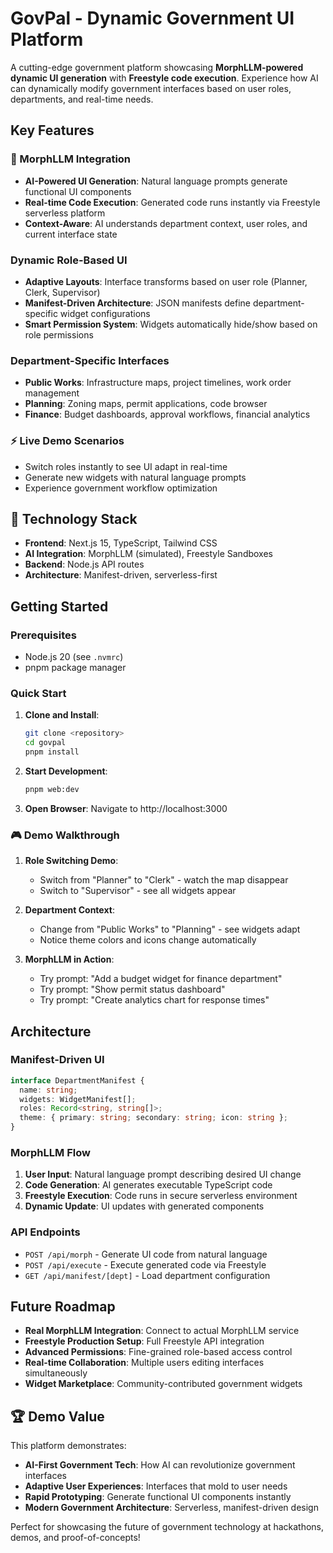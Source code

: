 # GovPal - Dynamic Government UI Platform

A cutting-edge government platform showcasing **MorphLLM-powered dynamic UI generation** with **Freestyle code execution**. Experience how AI can dynamically modify government interfaces based on user roles, departments, and real-time needs.

## Key Features

### 🧠 MorphLLM Integration
- **AI-Powered UI Generation**: Natural language prompts generate functional UI components
- **Real-time Code Execution**: Generated code runs instantly via Freestyle serverless platform
- **Context-Aware**: AI understands department context, user roles, and current interface state

### Dynamic Role-Based UI
- **Adaptive Layouts**: Interface transforms based on user role (Planner, Clerk, Supervisor)
- **Manifest-Driven Architecture**: JSON manifests define department-specific widget configurations
- **Smart Permission System**: Widgets automatically hide/show based on role permissions

### Department-Specific Interfaces
- **Public Works**: Infrastructure maps, project timelines, work order management
- **Planning**: Zoning maps, permit applications, code browser
- **Finance**: Budget dashboards, approval workflows, financial analytics

### ⚡ Live Demo Scenarios
- Switch roles instantly to see UI adapt in real-time
- Generate new widgets with natural language prompts
- Experience government workflow optimization

## 🚀 Technology Stack

- **Frontend**: Next.js 15, TypeScript, Tailwind CSS
- **AI Integration**: MorphLLM (simulated), Freestyle Sandboxes
- **Backend**: Node.js API routes
- **Architecture**: Manifest-driven, serverless-first

## Getting Started

### Prerequisites
- Node.js 20 (see `.nvmrc`)
- pnpm package manager

### Quick Start

1. **Clone and Install**:
   ```bash
   git clone <repository>
   cd govpal
   pnpm install
   ```

2. **Start Development**:
   ```bash
   pnpm web:dev
   ```

3. **Open Browser**: Navigate to http://localhost:3000

### 🎮 Demo Walkthrough

1. **Role Switching Demo**:
   - Switch from "Planner" to "Clerk" - watch the map disappear
   - Switch to "Supervisor" - see all widgets appear

2. **Department Context**:
   - Change from "Public Works" to "Planning" - see widgets adapt
   - Notice theme colors and icons change automatically

3. **MorphLLM in Action**:
   - Try prompt: "Add a budget widget for finance department"
   - Try prompt: "Show permit status dashboard"
   - Try prompt: "Create analytics chart for response times"

## Architecture

### Manifest-Driven UI
```typescript
interface DepartmentManifest {
  name: string;
  widgets: WidgetManifest[];
  roles: Record<string, string[]>;
  theme: { primary: string; secondary: string; icon: string };
}
```

### MorphLLM Flow
1. **User Input**: Natural language prompt describing desired UI change
2. **Code Generation**: AI generates executable TypeScript code
3. **Freestyle Execution**: Code runs in secure serverless environment
4. **Dynamic Update**: UI updates with generated components

### API Endpoints
- `POST /api/morph` - Generate UI code from natural language
- `POST /api/execute` - Execute generated code via Freestyle
- `GET /api/manifest/[dept]` - Load department configuration

## Future Roadmap

- **Real MorphLLM Integration**: Connect to actual MorphLLM service
- **Freestyle Production Setup**: Full Freestyle API integration
- **Advanced Permissions**: Fine-grained role-based access control
- **Real-time Collaboration**: Multiple users editing interfaces simultaneously
- **Widget Marketplace**: Community-contributed government widgets

## 🏆 Demo Value

This platform demonstrates:
- **AI-First Government Tech**: How AI can revolutionize government interfaces
- **Adaptive User Experiences**: Interfaces that mold to user needs
- **Rapid Prototyping**: Generate functional UI components instantly
- **Modern Government Architecture**: Serverless, manifest-driven design

Perfect for showcasing the future of government technology at hackathons, demos, and proof-of-concepts!